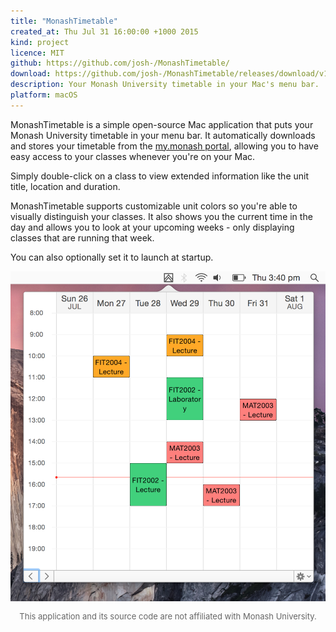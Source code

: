 ```yaml
---
title: "MonashTimetable"
created_at: Thu Jul 31 16:00:00 +1000 2015
kind: project
licence: MIT
github: https://github.com/josh-/MonashTimetable/
download: https://github.com/josh-/MonashTimetable/releases/download/v1.0/MonashTimetable.zip
description: Your Monash University timetable in your Mac's menu bar.
platform: macOS
---
```


MonashTimetable is a simple open-source Mac application that puts your Monash University timetable in your menu bar. It automatically downloads and stores your timetable from the [my.monash portal](https://my.monash.edu.au), allowing you to have easy access to your classes whenever you're on your Mac.

Simply double-click on a class to view extended information like the unit title, location and duration.

MonashTimetable supports customizable unit colors so you're able to visually distinguish your classes. It also shows you the current time in the day and allows you to look at your upcoming weeks - only displaying classes that are running that week.

You can also optionally set it to launch at startup.

<img class="responsive center" style="max-height: 600px" src="MonashTimetable.png">

<p style="color: #666; font-size: 13px; text-align: center;">This application and its source code are not affiliated with Monash University.
